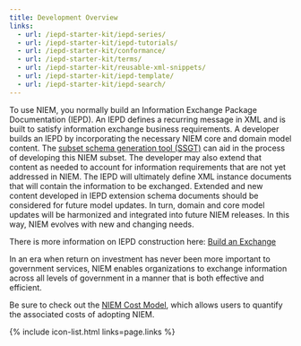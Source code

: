 ```yaml
---
title: Development Overview
links:
  - url: /iepd-starter-kit/iepd-series/
  - url: /iepd-starter-kit/iepd-tutorials/
  - url: /iepd-starter-kit/conformance/
  - url: /iepd-starter-kit/terms/
  - url: /iepd-starter-kit/reusable-xml-snippets/
  - url: /iepd-starter-kit/iepd-template/
  - url: /iepd-starter-kit/iepd-search/
---
```


To use NIEM, you normally build an Information Exchange Package Documentation (IEPD). An IEPD defines a recurring message in XML and is built to satisfy information exchange business requirements. A developer builds an IEPD by incorporating the necessary NIEM core and domain model content. The [subset schema generation tool (SSGT)](https://tools.niem.gov/niemtools/ssgt/index.iepd) can aid in the process of developing this NIEM subset. The developer may also extend that content as needed to account for information requirements that are not yet addressed in NIEM. The IEPD will ultimately define XML instance documents that will contain the information to be exchanged. Extended and new content developed in IEPD extension schema documents should be considered for future model updates. In turn, domain and core model updates will be harmonized and integrated into future NIEM releases. In this way, NIEM evolves with new and changing needs.

There is more information on IEPD construction here: [Build an Exchange](https://www.niem.gov/techhub/iepd-resources)

In an era when return on investment has never been more important to government services, NIEM enables organizations to exchange information across all levels of government in a manner that is both effective and efficient.

Be sure to check out the [NIEM Cost Model](https://www.niem.gov/about-niem/niem-cost-model), which allows users to quantify the associated costs of adopting NIEM.

{% include icon-list.html links=page.links %}
